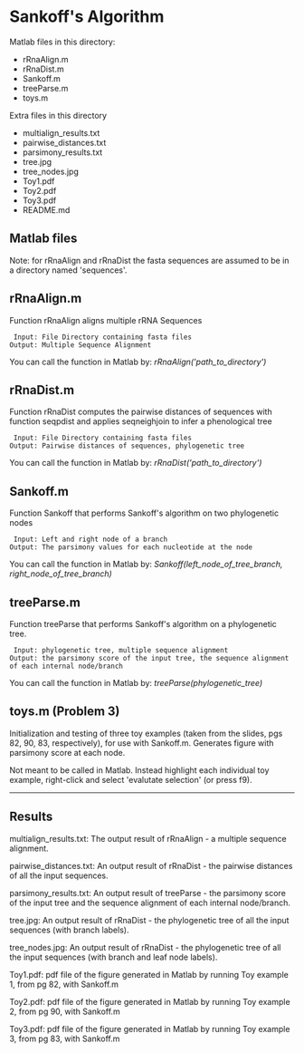 Sankoff's Algorithm
===================

Matlab files in this directory:
- rRnaAlign.m
- rRnaDist.m
- Sankoff.m
- treeParse.m
- toys.m

Extra files in this directory
- multialign_results.txt
- pairwise_distances.txt
- parsimony_results.txt
- tree.jpg
- tree_nodes.jpg
- Toy1.pdf
- Toy2.pdf
- Toy3.pdf
- README.md

Matlab files
-------------
Note: for rRnaAlign and rRnaDist the fasta sequences are assumed to be in a directory named 'sequences'.

rRnaAlign.m
-----------------------
Function rRnaAlign aligns multiple rRNA Sequences

     Input: File Directory containing fasta files
    Output: Multiple Sequence Alignment

You can call the function in Matlab by:
*rRnaAlign('path_to_directory')*


rRnaDist.m
-----------------------
Function rRnaDist computes the pairwise distances of sequences 
 with function seqpdist and applies seqneighjoin to infer a phenological tree

     Input: File Directory containing fasta files
    Output: Pairwise distances of sequences, phylogenetic tree

You can call the function in Matlab by:
*rRnaDist('path_to_directory')*

Sankoff.m
----------------------
Function Sankoff that performs Sankoff's algorithm on two phylogenetic nodes

     Input: Left and right node of a branch
    Output: The parsimony values for each nucleotide at the node 

You can call the function in Matlab by:
*Sankoff(left_node_of_tree_branch, right_node_of_tree_branch)*

treeParse.m
-------------------------
Function treeParse that performs Sankoff's algorithm on a phylogenetic tree.

     Input: phylogenetic tree, multiple sequence alignment
    Output: the parsimony score of the input tree, the sequence alignment of each internal node/branch

You can call the function in Matlab by:
*treeParse(phylogenetic_tree)*

toys.m (Problem 3)
-------------------
Initialization and testing of three toy examples (taken from the slides, pgs 82, 90, 83, respectively), for use with Sankoff.m.
 Generates figure with parsimony score at each node.

Not meant to be called in Matlab. Instead highlight each individual toy example, right-click and select 'evalutate selection' (or press f9).


---------
Results
--------
multialign_results.txt: The output result of rRnaAlign - a multiple sequence alignment.

pairwise_distances.txt: An output result of rRnaDist - the pairwise distances of all the input sequences.

parsimony_results.txt:  An output result of treeParse - the parsimony score of the input tree and the sequence alignment of each internal node/branch.

tree.jpg:        An output result of rRnaDist - the phylogenetic tree of all the input sequences (with branch labels).

tree_nodes.jpg:  An output result of rRnaDist - the phylogenetic tree of all the input sequences (with branch and leaf node labels).

Toy1.pdf: pdf file of the figure generated in Matlab by running Toy example 1, from pg 82, with Sankoff.m

Toy2.pdf: pdf file of the figure generated in Matlab by running Toy example 2, from pg 90, with Sankoff.m

Toy3.pdf: pdf file of the figure generated in Matlab by running Toy example 3, from pg 83, with Sankoff.m

